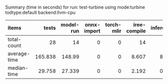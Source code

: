 Summary (time in seconds) for run: test-turbine using mode:turbine todtype:default backend:llvm-cpu

| items        |   tests |   model-run |   onnx-import |   torch-mlir |   iree-compile |   inference |
|:-------------|--------:|------------:|--------------:|-------------:|---------------:|------------:|
| total-count  |  28     |      14     |             0 |            0 |         14     |       3     |
| average-time | 165.838 |     148.99  |             0 |            0 |          8.607 |       8.241 |
| median-time  |  29.758 |      27.339 |             0 |            0 |          2.192 |       0.227 |
